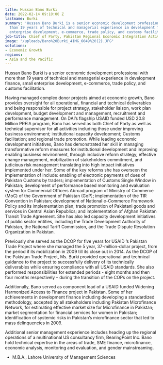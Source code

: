 ```yaml
---
title: Hussan Bano Burki
date: 2022-02-14 09:10:00 Z
lastname: Burki
summary: 'Hussan Bano Burki is a senior economic development professional with more
  than 19 years of technical and managerial experience in development finance, small
  enterprise development, e-commerce, trade policy, and customs facilitation.  '
job-title: Chief of Party, Pakistan Regional Economic Integration Activity
image: "/uploads/Bano%20Burki_4IMG_6049%20(2).JPG"
solutions:
- Economic Growth
regions:
- Asia and the Pacific
---
```


Hussan Bano Burki is a senior economic development professional with more than 19 years of technical and managerial experience in development finance, small enterprise development, e-commerce, trade policy, and customs facilitation.  

Having managed complex donor projects aimed at economic growth, Bano provides oversight for all operational, financial and technical deliverables and being responsible for project strategy, stakeholder liaison, work plan development, budget development and management, recruitment and performance management. On DAI’s flagship USAID funded USD 20.8 Million PREIA program, Bano has served as both Chief of Party as well as technical supervisor for all activities including those under improving business environment; institutional capacity development; Customs facilitation; and regional trade promotion. While leading economic development initiatives, Bano has demonstrated her skill in managing transformative reform measures for institutional development and improving enabling business environment, through inclusive reform strategy, effective change management, mobilization of stakeholders commitment, and judicious risk management translating into high impact initiatives implemented under her. Some of the key reforms she has overseen the implementation of include: enabling of electronic payments of dues of Pakistan Customs by traders; implementation of Customs Single Window in Pakistan; development of performance based monitoring and evaluation system for Commercial Officers Abroad program of Ministry of Commerce (MoC) of the Government of Pakistan (GoP); implementation of the TIR Convention in Pakistan; development of National e-Commerce Framework Policy and its implementation plan; trade promotion of Pakistani goods and services in Central Asian Republics; and implementation of Afghan Pakistan Transit Trade Agreement. She has also led capacity development initiatives of public sector entities, including the Trade Development Authority of Pakistan, the National Tariff Commission, and the Trade Dispute Resolution Organization in Pakistan. 

Previously she served as the DCOP for five years for USAID ’s Pakistan Trade Project where she managed the 5 year, 37-million-dollar project, from the period if its mobilization in 2009 till its close out in 2014.  As the DCOP of the Pakistan Trade Project, Ms. Burki provided operational and technical guidance to the project to successfully delivery of its technically deliverables while ensuring compliance with all USAID standards. She also performed responsibilities for extended periods - eight months and then four months respectively – during the transition of the COPs on the project.  

Additionally, Bano served as component lead of a USAID funded Widening Harmonized Access to Finance project in Pakistan.  Some of her achievements in development finance including developing a standardized methodology, accepted by all stakeholders including Pakistan Microfinance Network, for estimating effective market size for Microfinance in Pakistan; market segmentation for financial services for women in Pakistan; identification of systemic risks in Pakistan’s microfinance sector that led to mass delinquencies in 2009.


Additional senior management experience includes heading up the regional operations of a multinational US consultancy firm, BearingPoint Inc. Bano hold technical expertise in the areas of trade, SME finance, microfinance, economic analysis, monitoring and evaluation, and gender mainstreaming. 

* M.B.A., Lahore University of Management Sciences